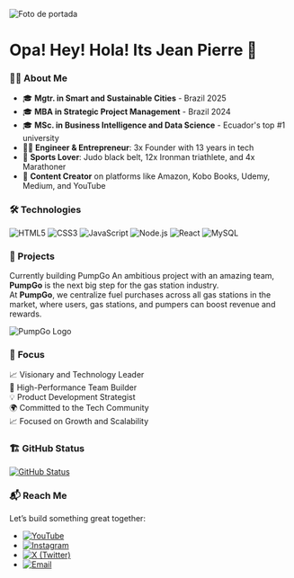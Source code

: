 ![Foto de portada](https://i.postimg.cc/gJJ495Tx/Github-Banner-Jean-Pierre-Rodriguez.png) <!-- Asegúrate de poner el link a tu foto de portada aquí -->

# Opa! Hey! Hola! Its Jean Pierre  👋  

### 🧑‍💻 **About Me**

- 🎓 **Mgtr. in Smart and Sustainable Cities** - Brazil 2025 
- 🎓 **MBA in Strategic Project Management** - Brazil 2024  
- 🎓 **MSc. in Business Intelligence and Data Science** - Ecuador's top #1 university  
- 👨‍💻 **Engineer & Entrepreneur**: 3x Founder with 13 years in tech  
- 🏅 **Sports Lover**: Judo black belt, 12x Ironman triathlete, and 4x Marathoner  
- 🎥 **Content Creator** on platforms like Amazon, Kobo Books, Udemy, Medium, and YouTube  


### 🛠️ **Technologies**  
  ![HTML5](https://img.shields.io/badge/HTML5-E34F26?style=flat&logo=html5&logoColor=white) ![CSS3](https://img.shields.io/badge/CSS3-1572B6?style=flat&logo=css3&logoColor=white) ![JavaScript](https://img.shields.io/badge/JavaScript-F7DF1E?style=flat&logo=javascript&logoColor=black) ![Node.js](https://img.shields.io/badge/Node.js-339933?style=flat&logo=node.js&logoColor=white) ![React](https://img.shields.io/badge/React-61DAFB?style=flat&logo=react&logoColor=black) ![MySQL](https://img.shields.io/badge/MySQL-003B57?style=flat&logo=mysql&logoColor=white)

### 🚀 Projects

Currently building PumpGo
An ambitious project with an amazing team, **PumpGo** is the next big step for the gas station industry.  
At **PumpGo**, we centralize fuel purchases across all gas stations in the market, where users, gas stations, and pumpers can boost revenue and rewards.

![PumpGo Logo](https://i.postimg.cc/v8zh85nr/Linkedin-banner-profile.jpg) <!-- Aquí puedes agregar la URL de tu logo o imagen representativa del proyecto -->

  
### 🎯  **Focus**  
📈 Visionary and Technology Leader  
👥 High-Performance Team Builder  
💡  Product Development Strategist  
🌍 Committed to the Tech Community  
📈 Focused on Growth and Scalability

### 🏗️ **GitHub Status**  
[![GitHub Status](https://github-readme-stats.vercel.app/api?username=ironpiri&show_icons=true&count_private=true&hide=prs&theme=radical)](https://github.com/ironpiri)


### 📬 **Reach Me**  
Let’s build something great together:

- [![YouTube](https://img.shields.io/badge/-YouTube-FF0000?style=flat&logo=youtube&logoColor=white)](https://www.youtube.com/@ironpiri)
- [![Instagram](https://img.shields.io/badge/-Instagram-E4405F?style=flat&logo=instagram&logoColor=white)](https://www.instagram.com/jpconsultingagency/)
- [![X (Twitter)](https://img.shields.io/badge/-X-1DA1F2?style=flat&logo=x&logoColor=white)](https://x.com/ironpiri)
- [![Email](https://img.shields.io/badge/-Email-D14836?style=flat&logo=gmail&logoColor=white)](mailto:jp@pumpgoapp.com)


